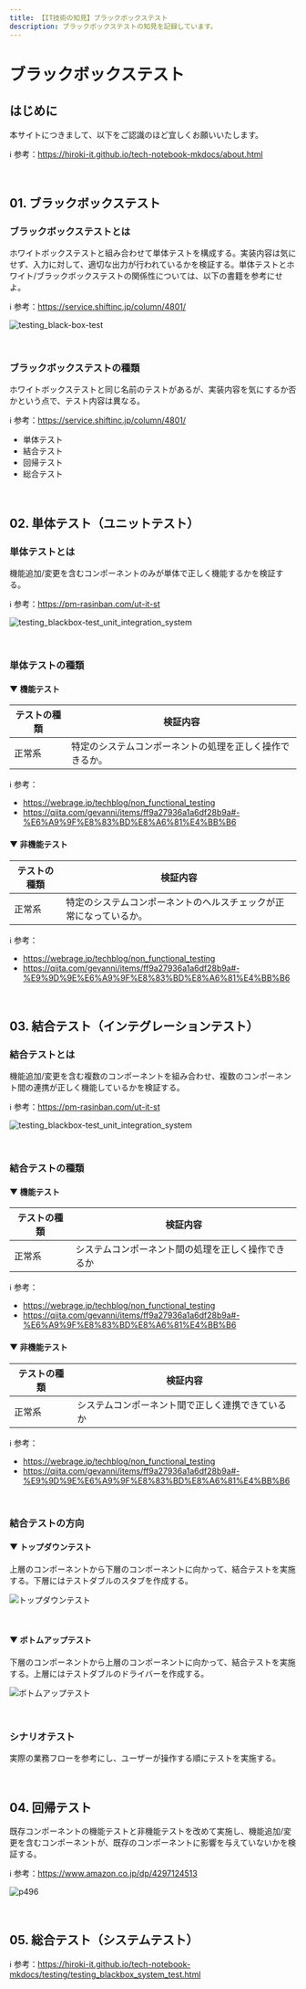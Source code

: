 ```yaml
---
title: 【IT技術の知見】ブラックボックステスト
description: ブラックボックステストの知見を記録しています。
---
```


# ブラックボックステスト

## はじめに

本サイトにつきまして、以下をご認識のほど宜しくお願いいたします。

ℹ️ 参考：https://hiroki-it.github.io/tech-notebook-mkdocs/about.html

<br>

## 01. ブラックボックステスト

### ブラックボックステストとは

ホワイトボックステストと組み合わせて単体テストを構成する。実装内容は気にせず、入力に対して、適切な出力が行われているかを検証する。単体テストとホワイト/ブラックボックステストの関係性については、以下の書籍を参考にせよ。

ℹ️ 参考：https://service.shiftinc.jp/column/4801/

![testing_black-box-test](https://raw.githubusercontent.com/hiroki-it/tech-notebook/master/images/testing_black-box-test.png)

<br>

### ブラックボックステストの種類

ホワイトボックステストと同じ名前のテストがあるが、実装内容を気にするか否かという点で、テスト内容は異なる。

ℹ️ 参考：https://service.shiftinc.jp/column/4801/

- 単体テスト
- 結合テスト
- 回帰テスト
- 総合テスト

<br>

## 02. 単体テスト（ユニットテスト）

### 単体テストとは

機能追加/変更を含むコンポーネントのみが単体で正しく機能するかを検証する。

ℹ️ 参考：https://pm-rasinban.com/ut-it-st

![testing_blackbox-test_unit_integration_system](https://raw.githubusercontent.com/hiroki-it/tech-notebook/master/images/testing_blackbox-test_unit_integration_system.png)

<br>

### 単体テストの種類

#### ▼ 機能テスト

| テストの種類 | 検証内容                                                 |
| ------------ | -------------------------------------------------------- |
| 正常系       | 特定のシステムコンポーネントの処理を正しく操作できるか。 |

ℹ️ 参考：

- https://webrage.jp/techblog/non_functional_testing
- https://qiita.com/gevanni/items/ff9a27936a1a6df28b9a#-%E6%A9%9F%E8%83%BD%E8%A6%81%E4%BB%B6

#### ▼ 非機能テスト

| テストの種類 | 検証内容                                                     |
| ------------ | ------------------------------------------------------------ |
| 正常系       | 特定のシステムコンポーネントのヘルスチェックが正常になっているか。 |

ℹ️ 参考：

- https://webrage.jp/techblog/non_functional_testing
- https://qiita.com/gevanni/items/ff9a27936a1a6df28b9a#-%E9%9D%9E%E6%A9%9F%E8%83%BD%E8%A6%81%E4%BB%B6

<br>

## 03. 結合テスト（インテグレーションテスト）

### 結合テストとは

機能追加/変更を含む複数のコンポーネントを組み合わせ、複数のコンポーネント間の連携が正しく機能しているかを検証する。

ℹ️ 参考：https://pm-rasinban.com/ut-it-st

![testing_blackbox-test_unit_integration_system](https://raw.githubusercontent.com/hiroki-it/tech-notebook/master/images/testing_blackbox-test_unit_integration_system.png)

<br>

### 結合テストの種類

#### ▼ 機能テスト

| テストの種類 | 検証内容                                           |
| ------------ | -------------------------------------------------- |
| 正常系       | システムコンポーネント間の処理を正しく操作できるか |

ℹ️ 参考：

- https://webrage.jp/techblog/non_functional_testing
- https://qiita.com/gevanni/items/ff9a27936a1a6df28b9a#-%E6%A9%9F%E8%83%BD%E8%A6%81%E4%BB%B6

#### ▼ 非機能テスト

| テストの種類 | 検証内容                                         |
| ------------ | ------------------------------------------------ |
| 正常系       | システムコンポーネント間で正しく連携できているか |

ℹ️ 参考：

- https://webrage.jp/techblog/non_functional_testing
- https://qiita.com/gevanni/items/ff9a27936a1a6df28b9a#-%E9%9D%9E%E6%A9%9F%E8%83%BD%E8%A6%81%E4%BB%B6

<br>

### 結合テストの方向

#### ▼ トップダウンテスト

上層のコンポーネントから下層のコンポーネントに向かって、結合テストを実施する。下層にはテストダブルのスタブを作成する。

![トップダウンテスト](https://raw.githubusercontent.com/hiroki-it/tech-notebook/master/images/トップダウンテスト.jpg)

<br>

#### ▼ ボトムアップテスト

下層のコンポーネントから上層のコンポーネントに向かって、結合テストを実施する。上層にはテストダブルのドライバーを作成する。

![ボトムアップテスト](https://raw.githubusercontent.com/hiroki-it/tech-notebook/master/images/ボトムアップテスト.jpg)

<br>

### シナリオテスト

実際の業務フローを参考にし、ユーザーが操作する順にテストを実施する。

<br>

## 04. 回帰テスト

既存コンポーネントの機能テストと非機能テストを改めて実施し、機能追加/変更を含むコンポーネントが、既存のコンポーネントに影響を与えていないかを検証する。

ℹ️ 参考：https://www.amazon.co.jp/dp/4297124513

![p496](https://raw.githubusercontent.com/hiroki-it/tech-notebook/master/images/p496.jpg)

<br>

## 05. 総合テスト（システムテスト）

ℹ️ 参考：https://hiroki-it.github.io/tech-notebook-mkdocs/testing/testing_blackbox_system_test.html

<br>
